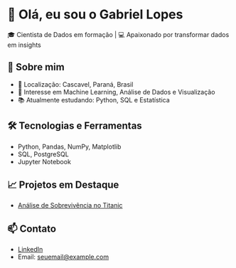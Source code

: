 # 👋 Olá, eu sou o Gabriel Lopes

🎓 Cientista de Dados em formação | 💻 Apaixonado por transformar dados em insights

## 🚀 Sobre mim
- 📍 Localização: Cascavel, Paraná, Brasil
- 🎯 Interesse em Machine Learning, Análise de Dados e Visualização
- 📚 Atualmente estudando: Python, SQL e Estatística

## 🛠️ Tecnologias e Ferramentas
- Python, Pandas, NumPy, Matplotlib
- SQL, PostgreSQL
- Jupyter Notebook

## 📈 Projetos em Destaque
- [Análise de Sobrevivência no Titanic](https://github.com/Gabriellopes-DS/Projeto-Titanic)

## 📫 Contato
- [LinkedIn](https://www.linkedin.com/in/seu-perfil)
- Email: seuemail@example.com

